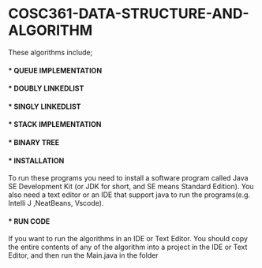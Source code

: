 # COSC361-DATA-STRUCTURE-AND-ALGORITHM

These algorithms include;

#### * QUEUE IMPLEMENTATION
#### * DOUBLY LINKEDLIST
#### * SINGLY LINKEDLIST
#### * STACK IMPLEMENTATION
#### * BINARY TREE


#### * INSTALLATION
To run these programs you need to install a software program called Java SE Development Kit (or JDK for short, and SE means Standard Edition). You also need a text editor or an IDE that support java to run the programs(e.g. Intelli J ,NeatBeans, Vscode).

#### * RUN CODE
If you want to run the algorithms in an IDE or Text Editor. You should copy the entire contents of any of the algorithm into a project in the IDE or Text Editor, and then run the Main.java in the folder

